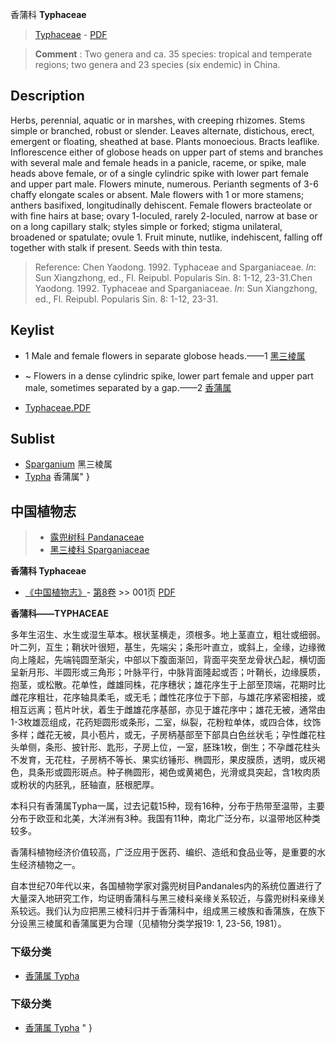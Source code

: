 香蒲科 **Typhaceae**

> [Typhaceae](http://www.iplant.cn/info/Typhaceae?t=foc) - [PDF](http://www.iplant.cn/foc/pdf/Typhaceae.pdf)


> **Comment** : 
> Two genera and ca. 35 species: tropical and temperate regions; two genera and 23 species (six endemic) in China.

## Description

Herbs, perennial, aquatic or in marshes, with creeping rhizomes. Stems simple or branched, robust or slender. Leaves alternate, distichous, erect, emergent or floating, sheathed at base. Plants monoecious. Bracts leaflike. Inflorescence either of globose heads on upper part of stems and branches with several male and female heads in a panicle, raceme, or spike, male heads above female, or of a single cylindric spike with lower part female and upper part male. Flowers minute, numerous. Perianth segments of 3-6 chaffy elongate scales or absent. Male flowers with 1 or more stamens; anthers basifixed, longitudinally dehiscent. Female flowers bracteolate or with fine hairs at base; ovary 1-loculed, rarely 2-loculed, narrow at base or on a long capillary stalk; styles simple or forked; stigma unilateral, broadened or spatulate; ovule 1. Fruit minute, nutlike, indehiscent, falling off together with stalk if present. Seeds with thin testa.




> Reference: 
> Chen Yaodong. 1992. Typhaceae and Sparganiaceae. *In*: Sun Xiangzhong, ed., Fl. Reipubl. Popularis Sin. 8: 1-12, 23-31.Chen Yaodong. 1992. Typhaceae and Sparganiaceae. *In*: Sun Xiangzhong, ed., Fl. Reipubl. Popularis Sin. 8: 1-12, 23-31.


## Keylist

* 1 Male and female flowers in separate globose heads.——1  [黑三棱属](http://www.iplant.cn/info/Sparganium?t=foc)
* ~ Flowers in a dense cylindric spike, lower part female and upper part male, sometimes separated by a gap.——2  [香蒲属](http://www.iplant.cn/info/Typha?t=foc)


* [Typhaceae.PDF](http://www.iplant.cn/foc/pdf/Typhaceae.pdf)

## Sublist

* [Sparganium](http://www.iplant.cn/info/Sparganium?t=foc)
 黑三棱属
* [Typha](http://www.iplant.cn/info/Typha?t=foc) 香蒲属"
}
## 中国植物志

> * [露兜树科  Pandanaceae](http://www.iplant.cn/info/Pandanaceae?t=z)
> * [黑三棱科  Sparganiaceae](http://www.iplant.cn/info/Sparganiaceae?t=z)


**香蒲科 Typhaceae**

* [《中国植物志》](http://www.iplant.cn/frps)- [第8卷](http://www.iplant.cn/frps/vol/8) >> 001页 [PDF](http://www.iplant.cn/frps/pdf/8/001z.pdf)


**香蒲科——TYPHACEAE**

多年生沼生、水生或湿生草本。根状茎横走，须根多。地上茎直立，粗壮或细弱。叶二列，互生；鞘状叶很短，基生，先端尖；条形叶直立，或斜上，全缘，边缘微向上隆起，先端钝圆至渐尖，中部以下腹面渐凹，背面平突至龙骨状凸起，横切面呈新月形、半圆形或三角形；叶脉平行，中脉背面隆起或否；叶鞘长，边缘膜质，抱茎，或松散。花单性，雌雄同株，花序穗状；雄花序生于上部至顶端，花期时比雌花序粗壮，花序轴具柔毛，或无毛；雌性花序位于下部，与雄花序紧密相接，或相互远离；苞片叶状，着生于雌雄花序基部，亦见于雄花序中；雄花无被，通常由1-3枚雄蕊组成，花药矩圆形或条形，二室，纵裂，花粉粒单体，或四合体，纹饰多样；雌花无被，具小苞片，或无，子房柄基部至下部具白色丝状毛；孕性雌花柱头单侧，条形、披针形、匙形，子房上位，一室，胚珠1枚，倒生；不孕雌花柱头不发育，无花柱，子房柄不等长、果实纺锤形、椭圆形，果皮膜质，透明，或灰褐色，具条形或圆形斑点。种子椭圆形，褐色或黄褐色，光滑或具突起，含1枚肉质或粉状的内胚乳，胚轴直，胚根肥厚。

本科只有香蒲属Typha一属，过去记载15种，现有16种，分布于热带至温带，主要分布于欧亚和北美，大洋洲有3种。我国有11种，南北广泛分布，以温带地区种类较多。

香蒲科植物经济价值较高，广泛应用于医药、编织、造纸和食品业等，是重要的水生经济植物之一。

自本世纪70年代以来，各国植物学家对露兜树目Pandanales内的系统位置进行了大量深入地研究工作，均证明香蒲科与黑三棱科亲缘关系较近，与露兜树科亲缘关系较远。我们认为应把黑三棱科归并于香蒲科中，组成黑三棱族和香蒲族，在族下分设黑三棱属和香蒲属更为合理（见植物分类学报19: 1, 23-56, 1981）。

### 下级分类
* [香蒲属  Typha](http://www.iplant.cn/info/Typha?t=z)

### 下级分类
* [香蒲属  Typha](http://www.iplant.cn/info/sp/Typha?t=z)
"
}